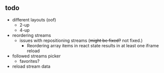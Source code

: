 ## todo

* different layouts (oof)
  * 2-up
  * 4-up
* reordering streams
  * issues with repositioning streams (~~might be fixed?~~ not fixed.)
    * Reordering array items in react state results in at least one iframe reload
* followed streams picker
    * favorites?
* reload stream data
